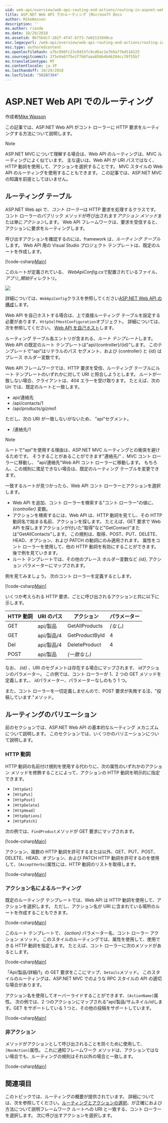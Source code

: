 ```yaml
---
uid: web-api/overview/web-api-routing-and-actions/routing-in-aspnet-web-api
title: ASP.NET Web API でのルーティング |Microsoft Docs
author: MikeWasson
description: ''
ms.author: riande
ms.date: 10/29/2018
ms.assetid: 0675bdc7-282f-4f47-b7f3-7e02133940ca
msc.legacyurl: /web-api/overview/web-api-routing-and-actions/routing-in-aspnet-web-api
msc.type: authoredcontent
ms.openlocfilehash: a7bc998fc23c0453fc9cd6ac1e7b9af7bd516225
ms.sourcegitcommit: 375e9a67f5e1f7b0faaa056b4b46294cc70f55b7
ms.translationtype: MT
ms.contentlocale: ja-JP
ms.lasthandoff: 10/29/2018
ms.locfileid: "50207304"
---
```

<a name="routing-in-aspnet-web-api"></a>ASP.NET Web API でのルーティング
====================
作成者[Mike Wasson](https://github.com/MikeWasson)

この記事では、ASP.NET Web API がコント ローラーに HTTP 要求をルーティングする方法について説明します。

> [!NOTE]
> ASP.NET MVC について理解する場合は、Web API のルーティングは、MVC ルーティングによく似ています。 主な違いは、Web API が URI パスではなく、HTTP 動詞を使用して、アクションを選択することです。 MVC スタイルの Web API のルーティングを使用することもできます。 この記事では、ASP.NET MVC の知識を前提としてはいません。

## <a name="routing-tables"></a>ルーティング テーブル

ASP.NET Web api で、*コント ローラー*は HTTP 要求を処理するクラスです。 コント ローラーのパブリック メソッドが呼び出されます*アクション メソッド*または単に*アクション*します。 Web API フレームワークは、要求を受信すると、アクションに要求をルーティングします。

呼び出すアクションを確認するのには、framework は、*ルーティング テーブル*します。 Web API 用の Visual Studio プロジェクト テンプレートは、既定のルートを作成します。

[!code-csharp[Main](routing-in-aspnet-web-api/samples/sample1.cs)]

このルートが定義されている、 *WebApiConfig.cs*で配置されているファイル、*アプリ\_開始*ディレクトリ。

![](routing-in-aspnet-web-api/_static/image1.png)

詳細については、`WebApiConfig`クラスを参照してください[ASP.NET Web API の構成](../advanced/configuring-aspnet-web-api.md)します。

Web API を自己ホストする場合は、上で直接ルーティング テーブルを設定する必要があります、`HttpSelfHostConfiguration`オブジェクト。 詳細については、次を参照してください。 [Web API を自己ホスト](../older-versions/self-host-a-web-api.md)します。

ルーティング テーブル各エントリが含まれる、*ルート テンプレート*します。 Web API の既定のルート テンプレートは&quot;api/{controller}/{id}&quot;します。 このテンプレートで&quot;api&quot;はリテラルのパス セグメント、および {controller} と {id} はプレース ホルダー変数です。

Web API フレームワークでは、HTTP 要求を受信、ルーティング テーブルにルート テンプレートのいずれかに対して URI と照合しようとします。 ルートが一致しない場合、クライアントは、404 エラーを受け取ります。 たとえば、次の Uri では、既定のルートと一致します。

- api/連絡先
- /api/contacts/1
- /api/products/gizmo1

ただし、次の URI が一致しないがないため、 &quot;api&quot;セグメント。

- /連絡先/1

> [!NOTE]
> ルートで"api"を使用する理由は、ASP.NET MVC ルーティングとの衝突を避けるためです。 そうすることがあることができます&quot;連絡先/&quot; 、MVC コント ローラーに移動し、 &quot;api/連絡先&quot;Web API コント ローラーに移動します。 もちろん、この規則に満足できない場合は、既定のルーティング テーブルを変更できます。

一致するルートが見つかったら、Web API コント ローラーとアクションを選択します。

- Web API を追加、コント ローラーを検索する&quot;コント ローラー&quot;の値に、 *{controller}* 変数。
- アクションを検索するには、Web API は、HTTP 動詞を見てし、その HTTP 動詞名で始まる名前、アクションを探します。 たとえば、GET 要求で Web API を探しますアクションが付いた&quot;取得&quot;など&quot;GetContact&quot;または&quot;GetAllContacts&quot;します。 この規則は、取得、POST、PUT、DELETE、HEAD、オプション、および PATCH の動詞にのみ適用されます。 属性をコント ローラーを使用して、他の HTTP 動詞を有効にすることができます。 後で例を見ていきます。
- ルート テンプレートでは、その他のプレース ホルダー変数など *{id},* アクション パラメーターにマップされます。

例を見てみましょう。 次のコント ローラーを定義するとします。

[!code-csharp[Main](routing-in-aspnet-web-api/samples/sample2.cs)]

いくつか考えられる HTTP 要求、ごとに呼び出されるアクションと共に以下に示します。

| HTTP 動詞 | URI のパス | アクション | パラメーター |
| --- | --- | --- | --- |
| GET | api/製品 | GetAllProducts | *(なし)* |
| GET | api/製品/4 | GetProductById | 4 |
| Del | api/製品/4 | DeleteProduct | 4 |
| POST | api/製品 | *(一致なし)* |  |

なお、 *{id}* 、URI のセグメントは存在する場合にマップされます、 *id*アクションのパラメーター。 この例では、コント ローラーが 1、2 つの GET メソッドを定義します。、 *id*パラメーター、パラメーターなしのもう 1 つ。

また、コント ローラーを一切定義しませんので、POST 要求が失敗する注、&quot;投稿しています.&quot;メソッド。

## <a name="routing-variations"></a>ルーティングのバリエーション

前のセクションでは、ASP.NET Web API の基本的なルーティング メカニズムについて説明します。 このセクションでは、いくつかのバリエーションについて説明します。

### <a name="http-verbs"></a>HTTP 動詞

HTTP 動詞の名前付け規則を使用する代わりに、次の属性のいずれかのアクション メソッドを修飾することによって、アクションの HTTP 動詞を明示的に指定できます。

- `[HttpGet]`
- `[HttpPut]`
- `[HttpPost]`
- `[HttpDelete]`
- `[HttpHead]`
- `[HttpOptions]`
- `[HttpPatch]`

次の例では、`FindProduct`メソッドが GET 要求にマップされます。

[!code-csharp[Main](routing-in-aspnet-web-api/samples/sample3.cs)]

アクション、複数の HTTP 動詞を許可するまたは以外、GET、PUT、POST、DELETE、HEAD、オプション、および PATCH HTTP 動詞を許可するのを使用して、`[AcceptVerbs]`属性には、HTTP 動詞のリストを取得します。

[!code-csharp[Main](routing-in-aspnet-web-api/samples/sample4.cs)]

<a id="routing_by_action_name"></a>
### <a name="routing-by-action-name"></a>アクション名によるルーティング

既定のルーティング テンプレートでは、Web API は HTTP 動詞を使用して、アクションを選択します。 ただし、アクション名が URI に含まれている場所のルートを作成することもできます。

[!code-csharp[Main](routing-in-aspnet-web-api/samples/sample5.cs)]

このルート テンプレートで、 *{action}* パラメーター名、コント ローラー アクション メソッド。 このスタイルのルーティングでは、属性を使用して、使用できる HTTP 動詞を指定します。 たとえば、コント ローラーに次のメソッドがあるとします。

[!code-csharp[Main](routing-in-aspnet-web-api/samples/sample6.cs)]

「Api/製品/詳細/1」の GET 要求をここにマップ、`Details`メソッド。 このスタイルのルーティングは、ASP.NET MVC でのような RPC スタイルの API の適切な場合があります。

アクション名を使用してオーバーライドすることができます、`[ActionName]`属性。 次の例では、2 つのアクションにマップされる&quot;api/製品/サムネイル/*id*します。GET をサポートしている 1 つと、その他の投稿をサポートしています。

[!code-csharp[Main](routing-in-aspnet-web-api/samples/sample7.cs)]

### <a name="non-actions"></a>非アクション

メソッドがアクションとして呼び出されることを防ぐために使用して、`[NonAction]`属性。 これに通知フレームワーク メソッドは、アクションではない場合でも、ルーティングの規則はそれ以外の場合と一致します。

[!code-csharp[Main](routing-in-aspnet-web-api/samples/sample8.cs)]

## <a name="further-reading"></a>関連項目

このトピックでは、ルーティングの概要が提供されています。 詳細については、次を参照してください。[ルーティングとアクションの選択](routing-and-action-selection.md)、が正確におよび方法について説明フレームワーク ルートへの URI と一致する、コント ローラーを選択します。 次に呼び出すアクションを選択します。
